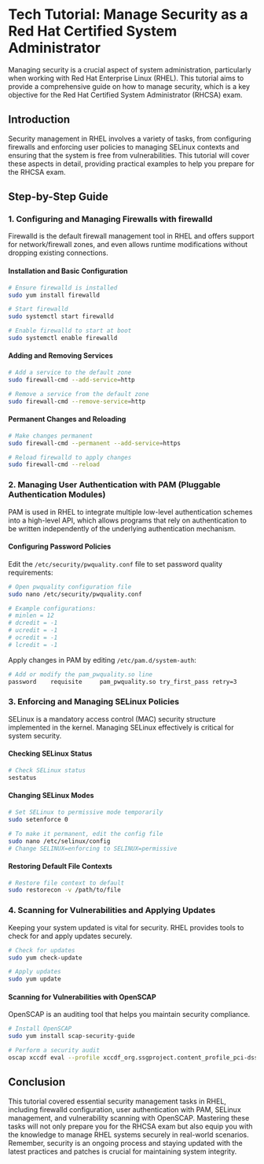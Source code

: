 # Tech Tutorial: Manage Security as a Red Hat Certified System Administrator

Managing security is a crucial aspect of system administration, particularly when working with Red Hat Enterprise Linux (RHEL). This tutorial aims to provide a comprehensive guide on how to manage security, which is a key objective for the Red Hat Certified System Administrator (RHCSA) exam.

## Introduction

Security management in RHEL involves a variety of tasks, from configuring firewalls and enforcing user policies to managing SELinux contexts and ensuring that the system is free from vulnerabilities. This tutorial will cover these aspects in detail, providing practical examples to help you prepare for the RHCSA exam.

## Step-by-Step Guide

### 1. Configuring and Managing Firewalls with firewalld

Firewalld is the default firewall management tool in RHEL and offers support for network/firewall zones, and even allows runtime modifications without dropping existing connections.

#### Installation and Basic Configuration

```bash
# Ensure firewalld is installed
sudo yum install firewalld

# Start firewalld
sudo systemctl start firewalld

# Enable firewalld to start at boot
sudo systemctl enable firewalld
```

#### Adding and Removing Services

```bash
# Add a service to the default zone
sudo firewall-cmd --add-service=http

# Remove a service from the default zone
sudo firewall-cmd --remove-service=http
```

#### Permanent Changes and Reloading

```bash
# Make changes permanent
sudo firewall-cmd --permanent --add-service=https

# Reload firewalld to apply changes
sudo firewall-cmd --reload
```

### 2. Managing User Authentication with PAM (Pluggable Authentication Modules)

PAM is used in RHEL to integrate multiple low-level authentication schemes into a high-level API, which allows programs that rely on authentication to be written independently of the underlying authentication mechanism.

#### Configuring Password Policies

Edit the `/etc/security/pwquality.conf` file to set password quality requirements:

```bash
# Open pwquality configuration file
sudo nano /etc/security/pwquality.conf

# Example configurations:
# minlen = 12
# dcredit = -1
# ucredit = -1
# ocredit = -1
# lcredit = -1
```

Apply changes in PAM by editing `/etc/pam.d/system-auth`:

```bash
# Add or modify the pam_pwquality.so line
password    requisite     pam_pwquality.so try_first_pass retry=3
```

### 3. Enforcing and Managing SELinux Policies

SELinux is a mandatory access control (MAC) security structure implemented in the kernel. Managing SELinux effectively is critical for system security.

#### Checking SELinux Status

```bash
# Check SELinux status
sestatus
```

#### Changing SELinux Modes

```bash
# Set SELinux to permissive mode temporarily
sudo setenforce 0

# To make it permanent, edit the config file
sudo nano /etc/selinux/config
# Change SELINUX=enforcing to SELINUX=permissive
```

#### Restoring Default File Contexts

```bash
# Restore file context to default
sudo restorecon -v /path/to/file
```

### 4. Scanning for Vulnerabilities and Applying Updates

Keeping your system updated is vital for security. RHEL provides tools to check for and apply updates securely.

```bash
# Check for updates
sudo yum check-update

# Apply updates
sudo yum update
```

#### Scanning for Vulnerabilities with OpenSCAP

OpenSCAP is an auditing tool that helps you maintain security compliance.

```bash
# Install OpenSCAP
sudo yum install scap-security-guide

# Perform a security audit
oscap xccdf eval --profile xccdf_org.ssgproject.content_profile_pci-dss --report report.html /usr/share/xml/scap/ssg/content/ssg-rhel7-ds.xml
```

## Conclusion

This tutorial covered essential security management tasks in RHEL, including firewalld configuration, user authentication with PAM, SELinux management, and vulnerability scanning with OpenSCAP. Mastering these tasks will not only prepare you for the RHCSA exam but also equip you with the knowledge to manage RHEL systems securely in real-world scenarios. Remember, security is an ongoing process and staying updated with the latest practices and patches is crucial for maintaining system integrity.